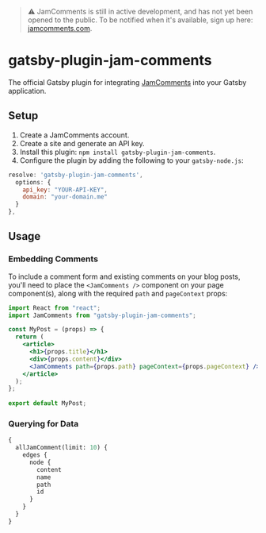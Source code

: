 > :warning: JamComments is still in active development, and has not yet been opened to the public. To be notified when it's available, sign up here: [jamcomments.com](https://jamcomments.com/).

# gatsby-plugin-jam-comments

The official Gatsby plugin for integrating [JamComments](https://jamcomments.com) into your Gatsby application.

## Setup

1. Create a JamComments account.
2. Create a site and generate an API key.
3. Install this plugin: `npm install gatsby-plugin-jam-comments`.
4. Configure the plugin by adding the following to your `gatsby-node.js`:

```js
resolve: 'gatsby-plugin-jam-comments',
  options: {
    api_key: "YOUR-API-KEY",
    domain: "your-domain.me"
  }
},
```

## Usage

### Embedding Comments

To include a comment form and existing comments on your blog posts, you'll need to place the `<JamComments />` component on your page component(s), along with the required `path` and `pageContext` props:

```jsx
import React from "react";
import JamComments from "gatsby-plugin-jam-comments";

const MyPost = (props) => {
  return (
    <article>
      <h1>{props.title}</h1>
      <div>{props.content}</div>
      <JamComments path={props.path} pageContext={props.pageContext} />
    </article>
  );
};
  
export default MyPost;
```

### Querying for Data

```graphql
{
  allJamComment(limit: 10) {
    edges {
      node {
        content
        name
        path
        id
      }
    }
  }
}
```
